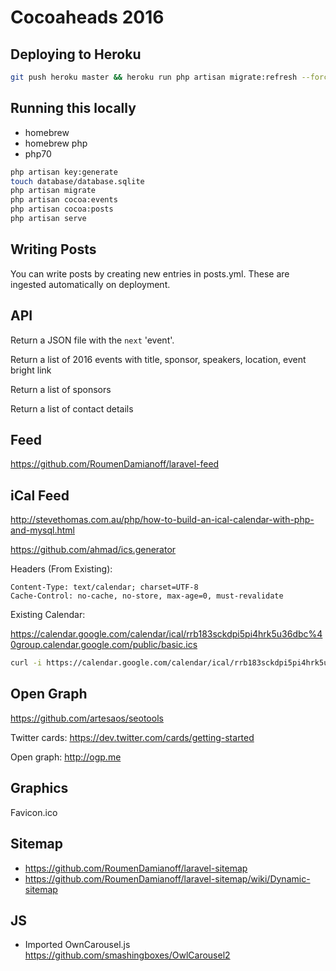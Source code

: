 # Cocoaheads 2016

## Deploying to Heroku

```sh
git push heroku master && heroku run php artisan migrate:refresh --force && heroku run php artisan cocoa:events && heroku run php artisan cocoa:posts
```

## Running this locally

- homebrew
- homebrew php
- php70

```sh
php artisan key:generate
touch database/database.sqlite
php artisan migrate
php artisan cocoa:events
php artisan cocoa:posts
php artisan serve
```


## Writing Posts

You can write posts by creating new entries in posts.yml. These are ingested automatically on deployment.

## API

Return a JSON file with the `next` 'event'.

Return a list of 2016 events with title, sponsor, speakers, location, event bright link

Return a list of sponsors

Return a list of contact details


## Feed

https://github.com/RoumenDamianoff/laravel-feed

## iCal Feed

http://stevethomas.com.au/php/how-to-build-an-ical-calendar-with-php-and-mysql.html

https://github.com/ahmad/ics.generator

Headers (From Existing):

```
Content-Type: text/calendar; charset=UTF-8
Cache-Control: no-cache, no-store, max-age=0, must-revalidate
```

Existing Calendar:

https://calendar.google.com/calendar/ical/rrb183sckdpi5pi4hrk5u36dbc%40group.calendar.google.com/public/basic.ics

```sh
curl -i https://calendar.google.com/calendar/ical/rrb183sckdpi5pi4hrk5u36dbc%40group.calendar.google.com/public/basic.ics
```

## Open Graph

https://github.com/artesaos/seotools

Twitter cards: https://dev.twitter.com/cards/getting-started

Open graph: http://ogp.me


## Graphics

Favicon.ico

## Sitemap

- https://github.com/RoumenDamianoff/laravel-sitemap
- https://github.com/RoumenDamianoff/laravel-sitemap/wiki/Dynamic-sitemap


## JS

 - Imported OwnCarousel.js https://github.com/smashingboxes/OwlCarousel2
